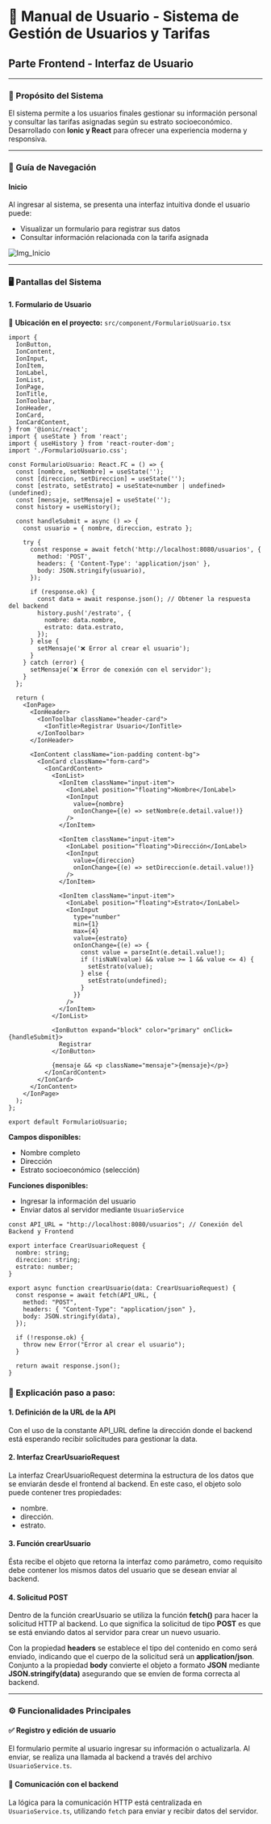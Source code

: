 # 📘 Manual de Usuario - Sistema de Gestión de Usuarios y Tarifas

## Parte Frontend - Interfaz de Usuario

---

### 🎯 Propósito del Sistema

El sistema permite a los usuarios finales gestionar su información personal y consultar las tarifas asignadas según su estrato socioeconómico. Desarrollado con **Ionic y React** para ofrecer una experiencia moderna y responsiva.

---

### 🧭 Guía de Navegación

#### Inicio

Al ingresar al sistema, se presenta una interfaz intuitiva donde el usuario puede:

- Visualizar un formulario para registrar sus datos  
- Consultar información relacionada con la tarifa asignada



![Img_Inicio](inicio.png)



---

### 🖥️ Pantallas del Sistema

#### 1. Formulario de Usuario

📂 **Ubicación en el proyecto:** `src/component/FormularioUsuario.tsx`

```
import {
  IonButton,
  IonContent,
  IonInput,
  IonItem,
  IonLabel,
  IonList,
  IonPage,
  IonTitle,
  IonToolbar,
  IonHeader,
  IonCard,
  IonCardContent,
} from '@ionic/react';
import { useState } from 'react';
import { useHistory } from 'react-router-dom';
import './FormularioUsuario.css';

const FormularioUsuario: React.FC = () => {
  const [nombre, setNombre] = useState('');
  const [direccion, setDireccion] = useState('');
  const [estrato, setEstrato] = useState<number | undefined>(undefined);
  const [mensaje, setMensaje] = useState('');
  const history = useHistory();

  const handleSubmit = async () => {
    const usuario = { nombre, direccion, estrato };

    try {
      const response = await fetch('http://localhost:8080/usuarios', {
        method: 'POST',
        headers: { 'Content-Type': 'application/json' },
        body: JSON.stringify(usuario),
      });

      if (response.ok) {
        const data = await response.json(); // Obtener la respuesta del backend
        history.push('/estrato', {
          nombre: data.nombre,
          estrato: data.estrato,
        });
      } else {
        setMensaje('❌ Error al crear el usuario');
      }
    } catch (error) {
      setMensaje('❌ Error de conexión con el servidor');
    }
  };

  return (
    <IonPage>
      <IonHeader>
        <IonToolbar className="header-card">
          <IonTitle>Registrar Usuario</IonTitle>
        </IonToolbar>
      </IonHeader>

      <IonContent className="ion-padding content-bg">
        <IonCard className="form-card">
          <IonCardContent>
            <IonList>
              <IonItem className="input-item">
                <IonLabel position="floating">Nombre</IonLabel>
                <IonInput
                  value={nombre}
                  onIonChange={(e) => setNombre(e.detail.value!)}
                />
              </IonItem>

              <IonItem className="input-item">
                <IonLabel position="floating">Dirección</IonLabel>
                <IonInput
                  value={direccion}
                  onIonChange={(e) => setDireccion(e.detail.value!)}
                />
              </IonItem>

              <IonItem className="input-item">
                <IonLabel position="floating">Estrato</IonLabel>
                <IonInput
                  type="number"
                  min={1}
                  max={4}
                  value={estrato}
                  onIonChange={(e) => {
                    const value = parseInt(e.detail.value!);
                    if (!isNaN(value) && value >= 1 && value <= 4) {
                      setEstrato(value);
                    } else {
                      setEstrato(undefined);
                    }
                  }}
                />
              </IonItem>
            </IonList>

            <IonButton expand="block" color="primary" onClick={handleSubmit}>
              Registrar
            </IonButton>

            {mensaje && <p className="mensaje">{mensaje}</p>}
          </IonCardContent>
        </IonCard>
      </IonContent>
    </IonPage>
  );
};

export default FormularioUsuario;
```

**Campos disponibles:**

- Nombre completo  
- Dirección
- Estrato socioeconómico (selección)

**Funciones disponibles:**

- Ingresar la información del usuario  
- Enviar datos al servidor mediante `UsuarioService`

```
const API_URL = "http://localhost:8080/usuarios"; // Conexión del Backend y Frontend

export interface CrearUsuarioRequest {
  nombre: string;
  direccion: string;
  estrato: number;
}

export async function crearUsuario(data: CrearUsuarioRequest) {
  const response = await fetch(API_URL, {
    method: "POST",
    headers: { "Content-Type": "application/json" },
    body: JSON.stringify(data),
  });

  if (!response.ok) {
    throw new Error("Error al crear el usuario");
  }

  return await response.json();
}
```
### 📖 Explicación paso a paso:

#### 1.  Definición de la URL de la API
Con el uso de la constante API_URL define la dirección donde el backend está esperando recibir solicitudes para gestionar la data.

#### 2.  Interfaz CrearUsuarioRequest
La interfaz CrearUsuarioRequest determina la estructura de los datos que se enviarán desde el frontend al backend. En este caso, el objeto solo puede contener tres propiedades:

  - nombre.
  - dirección.
  - estrato.

#### 3. Función crearUsuario
Ésta recibe el objeto que retorna la interfaz como parámetro, como requisito debe contener los mismos datos del usuario que se desean enviar al backend.

#### 4. Solicitud POST
Dentro de la función crearUsuario se utiliza la función **fetch()** para hacer la solicitud HTTP al backend. Lo que significa la solicitud de tipo **POST** es que se está enviando datos al servidor para crear un nuevo usuario.

Con la propiedad **headers** se establece el tipo del contenido en como será enviado, indicando que el cuerpo de la solicitud será un **application/json**. Conjunto a la propiedad **body** convierte el objeto a formato **JSON** mediante **JSON.stringify(data)** asegurando que se envíen de forma correcta al backend.


---

### ⚙️ Funcionalidades Principales

#### ✅ Registro y edición de usuario

El formulario permite al usuario ingresar su información o actualizarla. Al enviar, se realiza una llamada al backend a través del archivo `UsuarioService.ts`.

#### 🔄 Comunicación con el backend

La lógica para la comunicación HTTP está centralizada en `UsuarioService.ts`, utilizando `fetch` para enviar y recibir datos del servidor.
